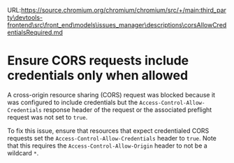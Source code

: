 URL:https://source.chromium.org/chromium/chromium/src/+/main:third_party\devtools-frontend\src\front_end\models\issues_manager\descriptions\corsAllowCredentialsRequired.md
# Ensure CORS requests include credentials only when allowed

A cross-origin resource sharing (CORS) request was blocked because it was configured to include credentials but the `Access-Control-Allow-Credentials` response header of the request or the associated preflight request was not set to `true`.

To fix this issue, ensure that resources that expect credentialed CORS requests set the `Access-Control-Allow-Credentials` header to `true`.
Note that this requires the `Access-Control-Allow-Origin` header to not be a wildcard `*`.
